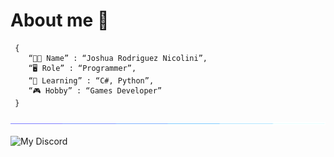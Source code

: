 # About me 👾
```shell
 {
    “💪🏻 Name” : “Joshua Rodriguez Nicolini”,
    “🖥️ Role” : “Programmer”,
    “🧠 Learning” : “C#, Python”,
    “🎮 Hobby” : “Games Developer”
 }
```

<img src="./img/barra_colores.gif">

![My Discord](https://discord-readme-badge.vercel.app/api?id=278348275600326658)


